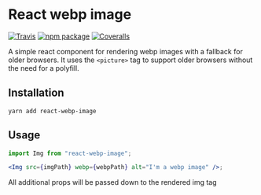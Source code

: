 # React webp image

[![Travis][build-badge]][build]
[![npm package][npm-badge]][npm]
[![Coveralls][coveralls-badge]][coveralls]

A simple react component for rendering webp images with a fallback for older browsers. It uses the `<picture>` tag to support older browsers without the need for a polyfill.

## Installation

```
yarn add react-webp-image
```

## Usage

```jsx
import Img from "react-webp-image";

<Img src={imgPath} webp={webpPath} alt="I'm a webp image" />;
```

All additional props will be passed down to the rendered img tag

[build-badge]: https://img.shields.io/travis/user/repo/master.png?style=flat-square
[build]: https://travis-ci.org/user/repo
[npm-badge]: https://img.shields.io/npm/v/npm-package.png?style=flat-square
[npm]: https://www.npmjs.org/package/npm-package
[coveralls-badge]: https://img.shields.io/coveralls/user/repo/master.png?style=flat-square
[coveralls]: https://coveralls.io/github/user/repo
